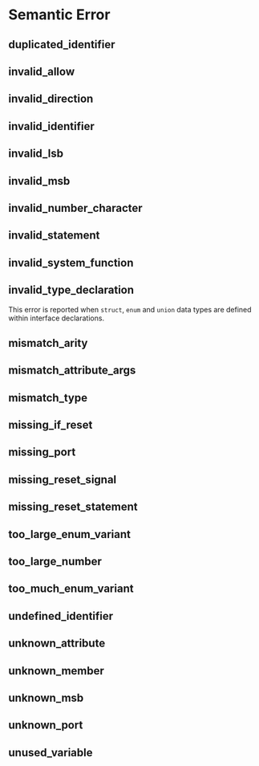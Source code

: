 # Semantic Error

## duplicated_identifier

## invalid_allow

## invalid_direction

## invalid_identifier

## invalid_lsb

## invalid_msb

## invalid_number_character

## invalid_statement

## invalid_system_function

## invalid_type_declaration

This error is reported when `struct`, `enum` and `union` data types are defined within interface declarations.

## mismatch_arity

## mismatch_attribute_args

## mismatch_type

## missing_if_reset

## missing_port

## missing_reset_signal

## missing_reset_statement

## too_large_enum_variant

## too_large_number

## too_much_enum_variant

## undefined_identifier

## unknown_attribute

## unknown_member

## unknown_msb

## unknown_port

## unused_variable
